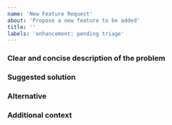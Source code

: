 ```yaml
---
name: 'New Feature Request'
about: 'Propose a new feature to be added'
title: ''
labels: 'enhancement: pending triage'
---
```


### Clear and concise description of the problem

<!-- Please provide the needs while you are using The Python Playground. -->

### Suggested solution

<!-- Please suggest the implementation for the feature. -->

### Alternative

<!-- Clear and concise description of any alternative solutions or features you've considered. -->

### Additional context

<!-- Any other context or screenshots about the feature request here. -->
